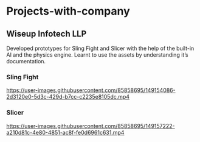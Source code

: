 # Projects-with-company

## Wiseup Infotech LLP
Developed prototypes for Sling Fight and Slicer with the help of the built-in AI and the physics engine. Learnt to use the assets by understanding it’s documentation.
### Sling Fight
https://user-images.githubusercontent.com/85858695/149154086-2d3120e0-5d3c-429d-b7cc-c2235e8105dc.mp4






### Slicer
https://user-images.githubusercontent.com/85858695/149157222-a210d81c-4e80-4851-ac8f-fe0d6961c631.mp4





